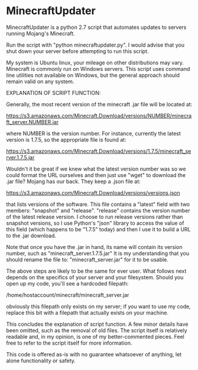 MinecraftUpdater
================

MinecraftUpdater is a python 2.7 script that automates updates to servers running Mojang's Minecraft.

Run the script with "python minecraftupdater.py". I would advise that you shut down your server before attempting to run this script.

My system is Ubuntu linux, your mileage on other distributions may vary. Minecraft is commonly run on Windows servers. This script uses command line utilities not available on Windows, but the general approach should remain valid on any system.

EXPLANATION OF SCRIPT FUNCTION:

Generally, the most recent version of the minecraft .jar file will be located at:

https://s3.amazonaws.com/Minecraft.Download/versions/NUMBER/minecraft_server.NUMBER.jar

where NUMBER is the version number. For instance, currently the latest version is 1.7.5, so the appropriate file is found at:

https://s3.amazonaws.com/Minecraft.Download/versions/1.7.5/minecraft_server.1.7.5.jar

Wouldn't it be great if we knew what the latest version number was so we could format the URL ourselves and then just use "wget" to download the .jar file? Mojang has our back. They keep a .json file at:

https://s3.amazonaws.com/Minecraft.Download/versions/versions.json

that lists versions of the software. This file contains a "latest" field with two members: "snapshot" and "release". "release" contains the version number of the latest release version. I choose to run release versions rather than snapshot versions, so I use Python's "json" library to access the value of this field (which happens to be "1.7.5" today) and then I use it to build a URL to the .jar download.

Note that once you have the .jar in hand, its name will contain its version number, such as "minecraft_server.1.7.5.jar"
It is my understanding that you should rename the file to: "minecraft_server.jar" for it to be usable.

The above steps are likely to be the same for ever user. What follows next depends on the specifics of your server and your filesystem. Should you open up my code, you'll see a hardcoded filepath:

/home/hostaccount/minecraft/minecraft_server.jar

obviously this filepath only exists on my server; if you want to use my code, replace this bit with a filepath that actually exists on your machine.

This concludes the explanation of script function. A few minor details have been omitted, such as the removal of old files. The script itself is relatively readable and, in my opinion, is one of my better-commented pieces. Feel free to refer to the script itself for more information.

This code is offered as-is with no guarantee whatsoever of anything, let alone functionality or safety.
